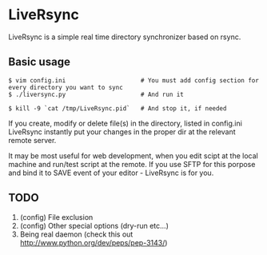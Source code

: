 LiveRsync
=========

LiveRsync is a simple real time directory synchronizer based on rsync.

Basic usage
-----------

    $ vim config.ini                     # You must add config section for every directory you want to sync
    $ ./liversync.py                     # And run it

    $ kill -9 `cat /tmp/LiveRsync.pid`   # And stop it, if needed

If you create, modify or delete file(s) in the directory, listed in config.ini LiveRsync instantly
put your changes in the proper dir at the relevant remote server.

It may be most useful for web development, when you edit scipt at the local machine and run/test script
at the remote. If you use SFTP for this porpose and bind it to SAVE event of your editor - LiveRsync is for you.


TODO
----

1. (config) File exclusion
2. (config) Other special options (dry-run etc...)
3. Being real daemon (check this out http://www.python.org/dev/peps/pep-3143/)
